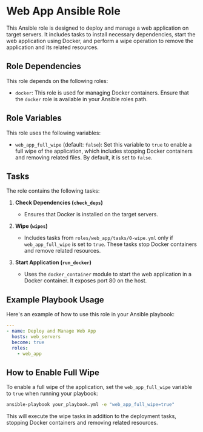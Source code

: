 # Web App Ansible Role

This Ansible role is designed to deploy and manage a web application on target servers. It includes tasks to install necessary dependencies, start the web application using Docker, and perform a wipe operation to remove the application and its related resources.

## Role Dependencies

This role depends on the following roles:

- `docker`: This role is used for managing Docker containers. Ensure that the `docker` role is available in your Ansible roles path.

## Role Variables

This role uses the following variables:

- `web_app_full_wipe` (default: `false`): Set this variable to `true` to enable a full wipe of the application, which includes stopping Docker containers and removing related files. By default, it is set to `false`.

## Tasks

The role contains the following tasks:

1. **Check Dependencies (`check_deps`)**
   - Ensures that Docker is installed on the target servers.

2. **Wipe (`wipes`)**
   - Includes tasks from `roles/web_app/tasks/0-wipe.yml` only if `web_app_full_wipe` is set to `true`. These tasks stop Docker containers and remove related resources.

3. **Start Application (`run_docker`)**
   - Uses the `docker_container` module to start the web application in a Docker container. It exposes port 80 on the host.

## Example Playbook Usage

Here's an example of how to use this role in your Ansible playbook:

```yaml
---
- name: Deploy and Manage Web App
  hosts: web_servers
  become: true
  roles:
    - web_app
```

## How to Enable Full Wipe

To enable a full wipe of the application, set the `web_app_full_wipe` variable to `true` when running your playbook:

```bash
ansible-playbook your_playbook.yml -e "web_app_full_wipe=true"
```

This will execute the wipe tasks in addition to the deployment tasks, stopping Docker containers and removing related resources.